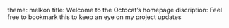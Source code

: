 theme: melkon
title: Welcome to the Octocat’s homepage
discription: Feel free to bookmark this to keep an eye on my project updates
